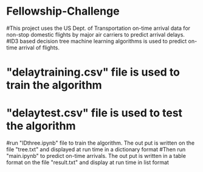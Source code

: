 # Fellowship-Challenge
#This project uses the US Dept. of Transportation on-time arrival data for non-stop domestic flights by major air carriers to predict arrival delays.
#ID3 based decision tree machine learning algorithms is used to predict on-time arrival of flights.
# "delaytraining.csv" file is used to train the algorithm
# "delaytest.csv" file is used to test the algorithm
#run "IDthree.ipynb" file to train the algorithm. The out put is written on the file "tree.txt" and displayed at run time in a dictionary format
#Then run "main.ipynb" to predict on-time arrivals. The out put is written in a table format on the file "result.txt" and display at run time in list format
#
